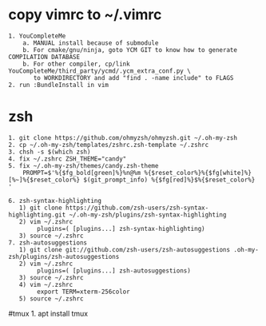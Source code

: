 # copy vimrc to ~/.vimrc
    1. YouCompleteMe 
        a. MANUAL install because of submodule 
        b. For cmake/gnu/ninja, goto YCM GIT to know how to generate COMPILATION DATABASE
        b. For other compiler, cp/link YouCompleteMe/third_party/ycmd/.ycm_extra_conf.py \
           to WORKDIRECTORY and add "find . -name include" to FLAGS
    2. run :BundleInstall in vim

# zsh
    1. git clone https://github.com/ohmyzsh/ohmyzsh.git ~/.oh-my-zsh
    2. cp ~/.oh-my-zsh/templates/zshrc.zsh-template ~/.zshrc
    3. chsh -s $(which zsh)
    4. fix ~/.zshrc ZSH_THEME="candy"
    5. fix ~/.oh-my-zsh/themes/candy.zsh-theme
        PROMPT=$'%{$fg_bold[green]%}%n@%m %{$reset_color%}%{$fg[white]%}[%~]%{$reset_color%} $(git_prompt_info) %{$fg[red]%}$%{$reset_color%} '

    6. zsh-syntax-highlighting
       1) git clone https://github.com/zsh-users/zsh-syntax-highlighting.git ~/.oh-my-zsh/plugins/zsh-syntax-highlighting
       2) vim ~/.zshrc
            plugins=( [plugins...] zsh-syntax-highlighting)
       3) source ~/.zshrc
    7. zsh-autosuggestions
       1) git clone git://github.com/zsh-users/zsh-autosuggestions .oh-my-zsh/plugins/zsh-autosuggestions   
       2) vim ~/.zshrc
            plugins=( [plugins...] zsh-autosuggestions)
       3) source ~/.zshrc
       4) vim ~/.zshrc
            export TERM=xterm-256color
       5) source ~/.zshrc

#tmux
    1. apt install tmux
